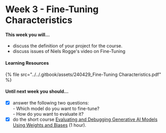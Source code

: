 # Week 3 - Fine-Tuning Characteristics

#### This week you will...

* discuss the definition of your project for the course.
* discuss issues of Niels Rogge's video on Fine-Tuning

#### Learning Resources



{% file src="../../.gitbook/assets/240429_Fine-Tuning Characteristics.pdf" %}

#### Until next week you should...

* [x] answer the following two questions:\
  \- Which model do you want to fine-tune?\
  \- How do you want to evaluate it?
* [x] do the short course [Evaluating and Debugging Generative AI Models Using Weights and Biases](https://www.deeplearning.ai/short-courses/evaluating-debugging-generative-ai/) (1 hour).
